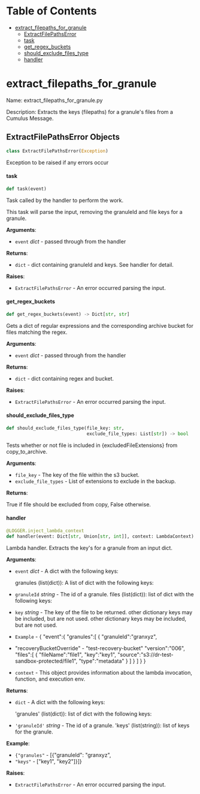 # Table of Contents

* [extract\_filepaths\_for\_granule](#extract_filepaths_for_granule)
  * [ExtractFilePathsError](#extract_filepaths_for_granule.ExtractFilePathsError)
  * [task](#extract_filepaths_for_granule.task)
  * [get\_regex\_buckets](#extract_filepaths_for_granule.get_regex_buckets)
  * [should\_exclude\_files\_type](#extract_filepaths_for_granule.should_exclude_files_type)
  * [handler](#extract_filepaths_for_granule.handler)

<a id="extract_filepaths_for_granule"></a>

# extract\_filepaths\_for\_granule

Name: extract_filepaths_for_granule.py

Description:  Extracts the keys (filepaths) for a granule's files from a Cumulus Message.

<a id="extract_filepaths_for_granule.ExtractFilePathsError"></a>

## ExtractFilePathsError Objects

```python
class ExtractFilePathsError(Exception)
```

Exception to be raised if any errors occur

<a id="extract_filepaths_for_granule.task"></a>

#### task

```python
def task(event)
```

Task called by the handler to perform the work.

This task will parse the input, removing the granuleId and file keys for a granule.

**Arguments**:

- `event` _dict_ - passed through from the handler
  

**Returns**:

- `dict` - dict containing granuleId and keys. See handler for detail.
  

**Raises**:

- `ExtractFilePathsError` - An error occurred parsing the input.

<a id="extract_filepaths_for_granule.get_regex_buckets"></a>

#### get\_regex\_buckets

```python
def get_regex_buckets(event) -> Dict[str, str]
```

Gets a dict of regular expressions and the corresponding archive bucket for files
matching the regex.

**Arguments**:

- `event` _dict_ - passed through from the handler
  

**Returns**:

- `dict` - dict containing regex and bucket.
  

**Raises**:

- `ExtractFilePathsError` - An error occurred parsing the input.

<a id="extract_filepaths_for_granule.should_exclude_files_type"></a>

#### should\_exclude\_files\_type

```python
def should_exclude_files_type(file_key: str,
                              exclude_file_types: List[str]) -> bool
```

Tests whether or not file is included in {excludedFileExtensions} from copy_to_archive.

**Arguments**:

- `file_key` - The key of the file within the s3 bucket.
- `exclude_file_types` - List of extensions to exclude in the backup.

**Returns**:

  True if file should be excluded from copy, False otherwise.

<a id="extract_filepaths_for_granule.handler"></a>

#### handler

```python
@LOGGER.inject_lambda_context
def handler(event: Dict[str, Union[str, int]], context: LambdaContext)
```

Lambda handler. Extracts the key's for a granule from an input dict.

**Arguments**:

- `event` _dict_ - A dict with the following keys:
  
  granules (list(dict)): A list of dict with the following keys:
- `granuleId` _string_ - The id of a granule.
  files (list(dict)): list of dict with the following keys:
- `key` _string_ - The key of the file to be returned.
  other dictionary keys may be included, but are not used.
  other dictionary keys may be included, but are not used.
  
- `Example` - {
  "event":{
  "granules":[
  {
  "granuleId":"granxyz",
- "recoveryBucketOverride" - "test-recovery-bucket"
  "version":"006",
  "files":[
  {
  "fileName":"file1",
  "key":"key1",
  "source":"s3://dr-test-sandbox-protected/file1",
  "type":"metadata"
  }
  ]
  }
  ]
  }
  }
  
- `context` - This object provides information about the lambda invocation, function,
  and execution env.
  

**Returns**:

- `dict` - A dict with the following keys:
  
  'granules' (list(dict)): list of dict with the following keys:
- `'granuleId'` _string_ - The id of a granule.
  'keys' (list(string)): list of keys for the granule.
  

**Example**:

- `{"granules"` - [{"granuleId": "granxyz",
- `"keys"` - ["key1",
  "key2"]}]}
  

**Raises**:

- `ExtractFilePathsError` - An error occurred parsing the input.

